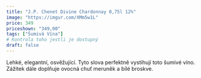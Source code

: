 ```yaml
---
title: "J.P. Chenet Divine Chardonnay 0,75l 12%"
image: "https://imgur.com/XMm5w1L"
price: 349
priceshown: "349,00" 
tags: ["Šumivá Vína"] 
# Kontrola toho jestli je dostupný
draft: false
---
```

Lehké, elegantní, osvěžující. Tyto slova perfektně vystihují toto šumivé víno. Zážitek dále doplňuje ovocná chuť meruněk a bílé broskve. 
